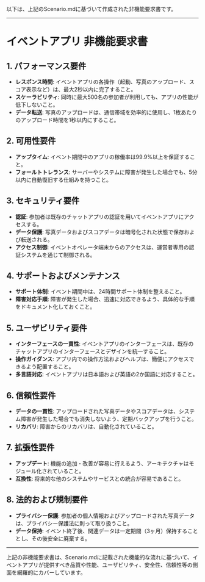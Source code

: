 以下は、上記のScenario.mdに基づいて作成された非機能要求書です。

---

# イベントアプリ 非機能要求書

## 1. パフォーマンス要件

- **レスポンス時間**: イベントアプリの各操作（起動、写真のアップロード、スコア表示など）は、最大2秒以内に完了すること。
- **スケーラビリティ**: 同時に最大500名の参加者が利用しても、アプリの性能が低下しないこと。
- **データ転送**: 写真のアップロードは、通信帯域を効率的に使用し、1枚あたりのアップロード時間を1秒以内にすること。

## 2. 可用性要件

- **アップタイム**: イベント期間中のアプリの稼働率は99.9%以上を保証すること。
- **フォールトトレランス**: サーバーやシステムに障害が発生した場合でも、5分以内に自動復旧する仕組みを持つこと。

## 3. セキュリティ要件

- **認証**: 参加者は既存のチャットアプリの認証を用いてイベントアプリにアクセスする。
- **データ保護**: 写真データおよびスコアデータは暗号化された状態で保存および転送される。
- **アクセス制御**: イベントオペレータ端末からのアクセスは、運営者専用の認証システムを通じて制御される。

## 4. サポートおよびメンテナンス

- **サポート体制**: イベント期間中は、24時間サポート体制を整えること。
- **障害対応手順**: 障害が発生した場合、迅速に対応できるよう、具体的な手順をドキュメント化しておくこと。

## 5. ユーザビリティ要件

- **インターフェースの一貫性**: イベントアプリのインターフェースは、既存のチャットアプリのインターフェースとデザインを統一すること。
- **操作ガイダンス**: アプリ内での操作方法およびヘルプは、簡便にアクセスできるよう配置すること。
- **多言語対応**: イベントアプリは日本語および英語の2か国語に対応すること。

## 6. 信頼性要件

- **データの一貫性**: アップロードされた写真データやスコアデータは、システム障害が発生した場合でも消失しないよう、定期バックアップを行うこと。
- **リカバリ**: 障害からのリカバリは、自動化されていること。

## 7. 拡張性要件

- **アップデート**: 機能の追加・改善が容易に行えるよう、アーキテクチャはモジュール化されていること。
- **互換性**: 将来的な他のシステムやサービスとの統合が容易であること。

## 8. 法的および規制要件

- **プライバシー保護**: 参加者の個人情報およびアップロードされた写真データは、プライバシー保護法に則って取り扱うこと。
- **データ保持**: イベント終了後、関連データは一定期間（3ヶ月）保持することとし、その後安全に廃棄する。

---

上記の非機能要求書は、Scenario.mdに記載された機能的な流れに基づいて、イベントアプリが提供すべき品質や性能、ユーザビリティ、安全性、信頼性等の側面を網羅的にカバーしています。